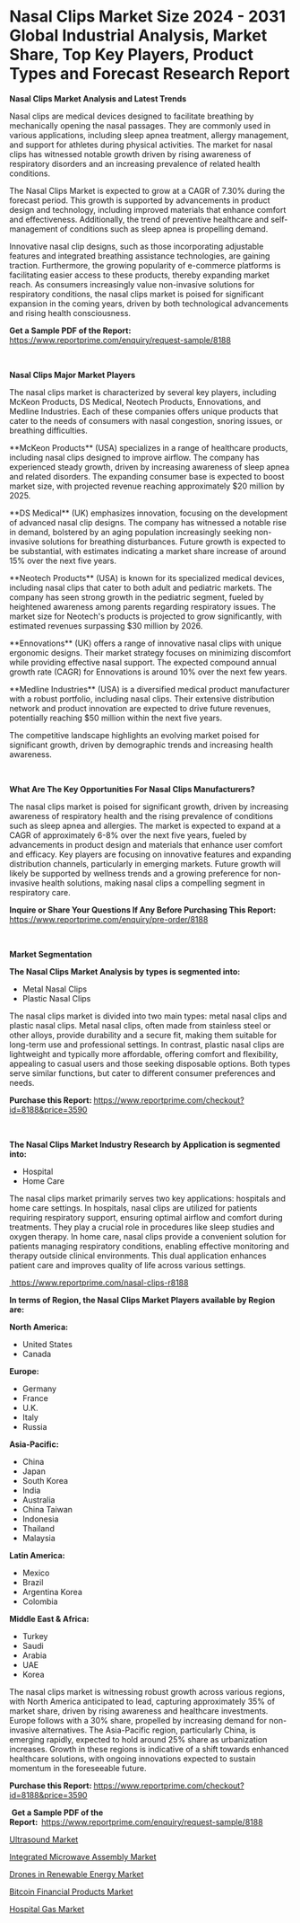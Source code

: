 <p><h1>Nasal Clips Market Size 2024 - 2031 Global Industrial Analysis, Market Share, Top Key Players, Product Types and Forecast Research Report</h1></p><p><strong>Nasal Clips Market Analysis and Latest Trends</strong></p>
<p><p>Nasal clips are medical devices designed to facilitate breathing by mechanically opening the nasal passages. They are commonly used in various applications, including sleep apnea treatment, allergy management, and support for athletes during physical activities. The market for nasal clips has witnessed notable growth driven by rising awareness of respiratory disorders and an increasing prevalence of related health conditions.</p><p>The Nasal Clips Market is expected to grow at a CAGR of 7.30% during the forecast period. This growth is supported by advancements in product design and technology, including improved materials that enhance comfort and effectiveness. Additionally, the trend of preventive healthcare and self-management of conditions such as sleep apnea is propelling demand. </p><p>Innovative nasal clip designs, such as those incorporating adjustable features and integrated breathing assistance technologies, are gaining traction. Furthermore, the growing popularity of e-commerce platforms is facilitating easier access to these products, thereby expanding market reach. As consumers increasingly value non-invasive solutions for respiratory conditions, the nasal clips market is poised for significant expansion in the coming years, driven by both technological advancements and rising health consciousness.</p></p>
<p><strong>Get a Sample PDF of the Report:&nbsp;</strong> <a href="https://www.reportprime.com/enquiry/request-sample/8188?utm_campaign=97&utm_medium=2&utm_source=Github&utm_content=ia&utm_term=26112024&utm_id=nasal-clips">https://www.reportprime.com/enquiry/request-sample/8188</a></p>
<p>&nbsp;</p>
<p><strong>Nasal Clips Major Market Players</strong></p>
<p><p>The nasal clips market is characterized by several key players, including McKeon Products, DS Medical, Neotech Products, Ennovations, and Medline Industries. Each of these companies offers unique products that cater to the needs of consumers with nasal congestion, snoring issues, or breathing difficulties.</p><p>**McKeon Products** (USA) specializes in a range of healthcare products, including nasal clips designed to improve airflow. The company has experienced steady growth, driven by increasing awareness of sleep apnea and related disorders. The expanding consumer base is expected to boost market size, with projected revenue reaching approximately $20 million by 2025.</p><p>**DS Medical** (UK) emphasizes innovation, focusing on the development of advanced nasal clip designs. The company has witnessed a notable rise in demand, bolstered by an aging population increasingly seeking non-invasive solutions for breathing disturbances. Future growth is expected to be substantial, with estimates indicating a market share increase of around 15% over the next five years.</p><p>**Neotech Products** (USA) is known for its specialized medical devices, including nasal clips that cater to both adult and pediatric markets. The company has seen strong growth in the pediatric segment, fueled by heightened awareness among parents regarding respiratory issues. The market size for Neotech's products is projected to grow significantly, with estimated revenues surpassing $30 million by 2026.</p><p>**Ennovations** (UK) offers a range of innovative nasal clips with unique ergonomic designs. Their market strategy focuses on minimizing discomfort while providing effective nasal support. The expected compound annual growth rate (CAGR) for Ennovations is around 10% over the next few years.</p><p>**Medline Industries** (USA) is a diversified medical product manufacturer with a robust portfolio, including nasal clips. Their extensive distribution network and product innovation are expected to drive future revenues, potentially reaching $50 million within the next five years.</p><p>The competitive landscape highlights an evolving market poised for significant growth, driven by demographic trends and increasing health awareness.</p></p>
<p>&nbsp;</p>
<p><strong>What Are The Key Opportunities For Nasal Clips Manufacturers?</strong></p>
<p><p>The nasal clips market is poised for significant growth, driven by increasing awareness of respiratory health and the rising prevalence of conditions such as sleep apnea and allergies. The market is expected to expand at a CAGR of approximately 6-8% over the next five years, fueled by advancements in product design and materials that enhance user comfort and efficacy. Key players are focusing on innovative features and expanding distribution channels, particularly in emerging markets. Future growth will likely be supported by wellness trends and a growing preference for non-invasive health solutions, making nasal clips a compelling segment in respiratory care.</p></p>
<p><strong>Inquire or Share Your Questions If Any Before Purchasing This Report:</strong> <a href="https://www.reportprime.com/enquiry/pre-order/8188?utm_campaign=97&utm_medium=2&utm_source=Github&utm_content=ia&utm_term=26112024&utm_id=nasal-clips">https://www.reportprime.com/enquiry/pre-order/8188</a></p>
<p>&nbsp;</p>
<p><strong>Market Segmentation</strong></p>
<p><strong>The Nasal Clips Market Analysis by types is segmented into:</strong></p>
<p><ul><li>Metal Nasal Clips</li><li>Plastic Nasal Clips</li></ul></p>
<p><p>The nasal clips market is divided into two main types: metal nasal clips and plastic nasal clips. Metal nasal clips, often made from stainless steel or other alloys, provide durability and a secure fit, making them suitable for long-term use and professional settings. In contrast, plastic nasal clips are lightweight and typically more affordable, offering comfort and flexibility, appealing to casual users and those seeking disposable options. Both types serve similar functions, but cater to different consumer preferences and needs.</p></p>
<p><strong>Purchase this Report:&nbsp;</strong><a href="https://www.reportprime.com/checkout?id=8188&price=3590&utm_campaign=97&utm_medium=2&utm_source=Github&utm_content=ia&utm_term=26112024&utm_id=nasal-clips">https://www.reportprime.com/checkout?id=8188&price=3590</a></p>
<p>&nbsp;</p>
<p><strong>The Nasal Clips Market Industry Research by Application is segmented into:</strong></p>
<p><ul><li>Hospital</li><li>Home Care</li></ul></p>
<p><p>The nasal clips market primarily serves two key applications: hospitals and home care settings. In hospitals, nasal clips are utilized for patients requiring respiratory support, ensuring optimal airflow and comfort during treatments. They play a crucial role in procedures like sleep studies and oxygen therapy. In home care, nasal clips provide a convenient solution for patients managing respiratory conditions, enabling effective monitoring and therapy outside clinical environments. This dual application enhances patient care and improves quality of life across various settings.</p></p>
<p><a href="https://www.reportprime.com/nasal-clips-r8188?utm_campaign=97&utm_medium=2&utm_source=Github&utm_content=ia&utm_term=26112024&utm_id=nasal-clips">&nbsp;https://www.reportprime.com/nasal-clips-r8188</a></p>
<p><strong>In terms of Region, the Nasal Clips Market Players available by Region are:</strong></p>
<p>
    <p> <strong> North America: </strong>
        <ul>
            <li>United States</li>
            <li>Canada</li>
        </ul>
        </p> 
    <p> <strong> Europe: </strong>
        <ul>
            <li>Germany</li>
            <li>France</li>
            <li>U.K.</li>
            <li>Italy</li>
            <li>Russia</li>
        </ul>
        </p> 
    <p> <strong> Asia-Pacific: </strong>
        <ul>
            <li>China</li>
            <li>Japan</li>
            <li>South Korea</li>
            <li>India</li>
            <li>Australia</li>
            <li>China Taiwan</li>
            <li>Indonesia</li>
            <li>Thailand</li>
            <li>Malaysia</li>
        </ul>
        </p> 
    <p> <strong> Latin America: </strong>
        <ul>
            <li>Mexico</li>
            <li>Brazil</li>
            <li>Argentina Korea</li>
            <li>Colombia</li>
        </ul>
        </p> 
    <p> <strong> Middle East & Africa: </strong>
        <ul>
            <li>Turkey</li>
            <li>Saudi</li>
            <li>Arabia</li>
            <li>UAE</li>
            <li>Korea</li>
        </ul>
    </p>
    </p>
<p><p>The nasal clips market is witnessing robust growth across various regions, with North America anticipated to lead, capturing approximately 35% of market share, driven by rising awareness and healthcare investments. Europe follows with a 30% share, propelled by increasing demand for non-invasive alternatives. The Asia-Pacific region, particularly China, is emerging rapidly, expected to hold around 25% share as urbanization increases. Growth in these regions is indicative of a shift towards enhanced healthcare solutions, with ongoing innovations expected to sustain momentum in the foreseeable future.</p></p>
<p><strong>Purchase this Report: </strong><a href="https://www.reportprime.com/checkout?id=8188&price=3590&utm_campaign=97&utm_medium=2&utm_source=Github&utm_content=ia&utm_term=26112024&utm_id=nasal-clips">https://www.reportprime.com/checkout?id=8188&price=3590</a></p>
<p>&nbsp;<strong>Get a Sample PDF of the Report:&nbsp;&nbsp;</strong><a href="https://www.reportprime.com/enquiry/request-sample/8188?utm_campaign=97&utm_medium=2&utm_source=Github&utm_content=ia&utm_term=26112024&utm_id=nasal-clips">https://www.reportprime.com/enquiry/request-sample/8188</a></p>
<p><strong></strong></p>
<p><p><a href="https://github.com/ParvinKhatun77/Market-Research-Report-List-1/blob/main/ultrasound-market.md?utm_campaign=97&utm_medium=2&utm_source=Github&utm_content=ia&utm_term=26112024&utm_id=nasal-clips">Ultrasound Market</a></p><p><a href="https://www.linkedin.com/pulse/decoding-integrated-microwave-assembly-market-signals-growth-gp5wf?utm_campaign=97&utm_medium=2&utm_source=Github&utm_content=ia&utm_term=26112024&utm_id=nasal-clips">Integrated Microwave Assembly Market</a></p><p><a href="https://www.linkedin.com/pulse/drones-renewable-energy-market-analysis-from-2024-2031-g3thf?utm_campaign=97&utm_medium=2&utm_source=Github&utm_content=ia&utm_term=26112024&utm_id=nasal-clips">Drones in Renewable Energy Market</a></p><p><a href="https://issuu.com/reportprime-2/docs/bitcoin-financial-products-market-s_01870d121c278d?utm_campaign=97&utm_medium=2&utm_source=Github&utm_content=ia&utm_term=26112024&utm_id=nasal-clips">Bitcoin Financial Products Market</a></p><p><a href="https://github.com/stephaniwo144/Market-Research-Report-List-1/blob/main/hospital-gas-market.md?utm_campaign=97&utm_medium=2&utm_source=Github&utm_content=ia&utm_term=26112024&utm_id=nasal-clips">Hospital Gas Market</a></p></p>